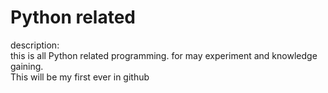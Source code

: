 # Python related
description: <br />
this is all Python related programming. for may experiment and knowledge gaining.<br />
This will be my first ever in github <br />

 
